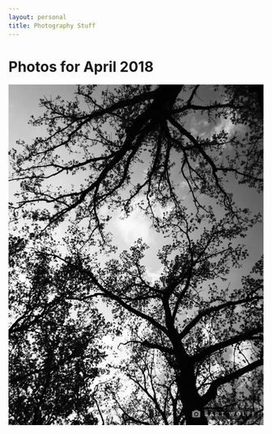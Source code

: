 ```yaml
---
layout: personal
title: Photography Stuff
---
```


# Photos for April 2018

![](/assets/img/photo/2018-04/20180422_133447.jpg)
